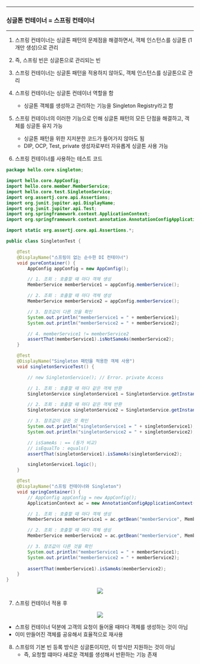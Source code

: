 -----
### 싱글톤 컨테이너 = 스프링 컨테이너
-----
1. 스프링 컨테이너는 싱글톤 패턴의 문제점을 해결하면서, 객체 인스턴스를 싱글톤 (1개만 생성)으로 관리
2. 즉, 스프링 빈은 싱글톤으로 관리되는 빈
3. 스프링 컨테이너는 싱글톤 패턴을 적용하지 않아도, 객체 인스턴스를 싱글톤으로 관리
4. 스프링 컨테이너는 싱글톤 컨테이너 역할을 함
   - 싱글톤 객체를 생성하고 관리하는 기능을 Singleton Registry라고 함
5. 스프링 컨테이너의 이러한 기능으로 인해 싱글톤 패턴의 모든 단점을 해결하고, 객체를 싱글톤 유지 가능
   - 싱글톤 패턴을 위한 지저분한 코드가 들어가지 않아도 됨
   - DIP, OCP, Test, private 생성자로부터 자유롭게 싱글톤 사용 가능
  
6. 스프링 컨테이너를 사용하는 테스트 코드
```java
package hello.core.singleton;

import hello.core.AppConfig;
import hello.core.member.MemberService;
import hello.core.test.SingletonService;
import org.assertj.core.api.Assertions;
import org.junit.jupiter.api.DisplayName;
import org.junit.jupiter.api.Test;
import org.springframework.context.ApplicationContext;
import org.springframework.context.annotation.AnnotationConfigApplicationContext;

import static org.assertj.core.api.Assertions.*;

public class SingletonTest {

    @Test
    @DisplayName("스프링이 없는 순수한 DI 컨테이너")
    void pureContainer() {
        AppConfig appConfig = new AppConfig();

        // 1. 조회 : 호출할 때 마다 객체 생성
        MemberService memberService1 = appConfig.memberService();

        // 2. 조회 : 호출할 때 마다 객체 생성
        MemberService memberService2 = appConfig.memberService();

        // 3. 참조값이 다른 것을 확인
        System.out.println("memberService1 = " + memberService1);
        System.out.println("memberService2 = " + memberService2);

        // 4. memberService1 != memberService2
        assertThat(memberService1).isNotSameAs(memberService2);
    }

    @Test
    @DisplayName("Singleton 패턴을 적용한 객체 사용")
    void singletonServiceTest() {

        // new SingletonService(); // Error. private Access

        // 1. 조회 : 호출할 때 마다 같은 객체 반환
        SingletonService singletonService1 = SingletonService.getInstance();

        // 2. 조회 : 호출할 때 마다 같은 객체 반환
        SingletonService singletonService2 = SingletonService.getInstance();

        // 3. 참조값이 같은 것 확인
        System.out.println("singletonService1 = " + singletonService1);
        System.out.println("singletonService2 = " + singletonService2);

        // isSameAs : == (등가 비교)
        // isEqualTo : equals()
        assertThat(singletonService1).isSameAs(singletonService2);

        singletonService1.logic();
    }

    @Test
    @DisplayName("스프링 컨테이너와 Singleton")
    void springContainer() {
        // AppConfig appConfig = new AppConfig();
        ApplicationContext ac = new AnnotationConfigApplicationContext(AppConfig.class);

        // 1. 조회 : 호출할 때 마다 객체 생성
        MemberService memberService1 = ac.getBean("memberService", MemberService.class);

        // 2. 조회 : 호출할 때 마다 객체 생성
        MemberService memberService2 = ac.getBean("memberService", MemberService.class);

        // 3. 참조값이 다른 것을 확인
        System.out.println("memberService1 = " + memberService1);
        System.out.println("memberService2 = " + memberService2);
        
        assertThat(memberService1).isSameAs(memberService2);
    }
}
```
<div align="center">
<img src="https://github.com/sooyounghan/Java/assets/34672301/19a9bd4a-5fe2-4dd3-a3a5-dd87d925ec84">
</div>

7. 스프링 컨테이너 적용 후
<div align="center">
<img src="https://github.com/sooyounghan/Java/assets/34672301/da39f9b3-aef4-4cbd-8bfd-80eb5f46ce28">
</div>

  - 스프링 컨테이너 덕분에 고객의 요청이 들어올 때마다 객체를 생성하는 것이 아님
  - 이미 만들어진 객체를 공유해서 효율적으로 재사용

8. 스프링의 기본 빈 등록 방식은 싱글톤이지만, 이 방식만 지원하는 것이 아님
   - 즉, 요청할 떄마다 새로운 객체를 생성해서 반환하는 기능 존재
